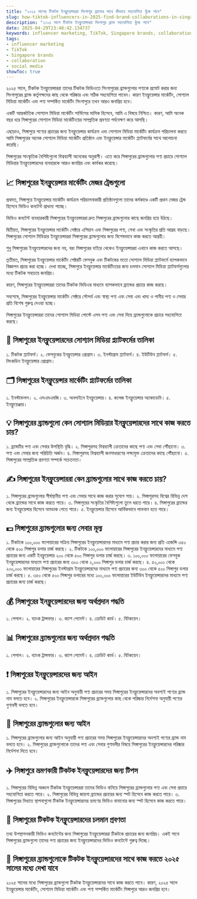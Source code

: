 ```yaml
---
title: "২০২৫ সালের টিকটক ইনফ্লুয়েন্সাররা সিংগাপুর ব্র্যান্ডের সাথে কীভাবে সহযোগিতা খুঁজে পাবে"
slug: how-tiktok-influencers-in-2025-find-brand-collaborations-in-singapore-2025-04-29
description: "২০২৫ সালে টিকটক ইনফ্লুয়েন্সাররা সিংগাপুর ব্র্যান্ড সহযোগিতা খুঁজে পাবে"
date: 2025-04-29T23:48:42.134737
keywords: influencer marketing, TikTok, Singapore brands, collaboration, social media
tags:
- influencer marketing
- TikTok
- Singapore brands
- collaboration
- social media
showToc: true
---
```


২০২৫ সালে, টিকটক ইনফ্লুয়েন্সাররা তাদের টিকটক ভিডিওতে সিংগাপুরের ব্র্যান্ডগুলোর পণ্যকে প্রমোট করার জন্য সিংগাপুরের ব্র্যান্ড কর্তৃপক্ষদের কাছ থেকে পরিষ্কার এবং সঠিক সহযোগিতা পাবেন। কারণ ইনফ্লুয়েন্সার মার্কেটিং, সোশ্যাল মিডিয়া মার্কেটিং এবং পণ্য সম্পর্কিত মার্কেটিং সিংগাপুরে তখন আরও জনপ্রিয় হবে।

একটি আন্তর্জাতিক সোশ্যাল মিডিয়া মার্কেটিং সার্ভিসের মালিক হিসেবে, আমি এ বিষয়ে নিশ্চিত। কারণ, আমি অনেক বছর ধরে সিঙ্গাপুরের সোশ্যাল মিডিয়া মার্কেটিংয়ের সাম্প্রতিক প্রবণতা পর্যবেক্ষণ করে আসছি।

এছাড়াও, সিঙ্গাপুরে পণ্যের প্রচারের জন্য ইনফ্লুয়েন্সার কার্যক্রম এবং সোশ্যাল মিডিয়া মার্কেটিং কার্যক্রম পরিচালনা করতে আমি সিঙ্গাপুরের অনেক সোশ্যাল মিডিয়া মার্কেটিং প্রতিষ্ঠান এবং ইনফ্লুয়েন্সার মার্কেটিং প্ল্যাটফর্মের সাথে আলোচনা করেছি।

সিঙ্গাপুরের সাংস্কৃতিক বৈশিষ্ট্যগুলো বিশ্বব্যাপী অনেকের অনুরাগী। এতে করে সিঙ্গাপুরের ব্র্যান্ডগুলোর পণ্য প্রচারে সোশ্যাল মিডিয়ার ইনফ্লুয়েন্সারদের ব্যবহারকে আরও জনপ্রিয় এবং কার্যকর করেছে।


## 📈 সিঙ্গাপুরের ইনফ্লুয়েন্সার মার্কেটিং মেজর ট্রেন্ডগুলো

প্রথমত, সিঙ্গাপুরে ইনফ্লুয়েন্সার মার্কেটিং কার্যক্রম পরিচালনাকারী প্রতিষ্ঠানগুলো তাদের কর্মকাণ্ডে একটি প্রধান মেজর ট্রেন্ড হিসেবে ভিডিও কনটেন্ট প্রাধান্য পাচ্ছে।

ভিডিও কনটেন্ট ব্যবহারকারী সিঙ্গাপুরের ইনফ্লুয়েন্সাররা দ্রুত সিঙ্গাপুরের ব্র্যান্ডগুলোর কাছে জনপ্রিয় হয়ে উঠছে।



দ্বিতীয়ত, সিঙ্গাপুরের ইনফ্লুয়েন্সার মার্কেটিং সেক্টরে এশিয়ান এবং সিঙ্গাপুরের পণ্য, সেবা এবং সংস্কৃতির প্রতি আগ্রহ বাড়ছে। সিঙ্গাপুরের সোশ্যাল মিডিয়ার ইনফ্লুয়েন্সাররা সিঙ্গাপুরের ব্র্যান্ডগুলোর জন্য বিশেষভাবে কাজ করতে আগ্রহী।

শুধু সিঙ্গাপুরের ইনফ্লুয়েন্সারদের জন্য নয়, বরং সিঙ্গাপুরের বাইরে থেকেও ইনফ্লুয়েন্সাররা এখানে কাজ করতে আসছে।


তৃতীয়ত, সিঙ্গাপুরের ইনফ্লুয়েন্সার মার্কেটিং সেক্টরটি ফেসবুক এবং টিকটকের মতো সোশ্যাল মিডিয়া প্ল্যাটফর্মে ব্যাপকভাবে বিজ্ঞাপন প্রচার করা হচ্ছে। দেখা যাচ্ছে, সিঙ্গাপুরে ইনফ্লুয়েন্সার মার্কেটিংয়ের জন্য চলমান সোশ্যাল মিডিয়া প্ল্যাটফর্মগুলোর মধ্যে টিকটক সবচেয়ে জনপ্রিয়।

কারণ, সিঙ্গাপুরের ইনফ্লুয়েন্সাররা তাদের টিকটক ভিডিওর মাধ্যমে ব্যাপকভাবে ব্র্যান্ডের প্রচারে কাজ করছে।


সবশেষে, সিঙ্গাপুরের ইনফ্লুয়েন্সার মার্কেটিং সেক্টরে সৌন্দর্য এবং স্বাস্থ্য পণ্য এবং সেবা এবং খাদ্য ও পানীয় পণ্য ও সেবার প্রতি বিশেষ গুরুত্ব দেওয়া হচ্ছে।

সিঙ্গাপুরের ইনফ্লুয়েন্সাররা তাদের সোশ্যাল মিডিয়া পোস্টে এসব পণ্য এবং সেবা দিয়ে ব্র্যান্ডগুলোকে প্রচারে সহযোগিতা করছে।


## 📃 সিঙ্গাপুরের ইনফ্লুয়েন্সারদের সোশ্যাল মিডিয়া প্ল্যাটফর্মের তালিকা

১. টিকটক প্ল্যাটফর্ম। 
২. ফেসবুকের ইনফ্লুয়েন্সার প্রোগ্রাম। 
৩. ইনস্টাগ্রাম প্ল্যাটফর্ম। 
৪. ইউটিউব প্ল্যাটফর্ম। 
৫. লিংকডিন ইনফ্লুয়েন্সার প্রোগ্রাম।


## 🗂️ সিঙ্গাপুরের ইনফ্লুয়েন্সার মার্কেটিং প্ল্যাটফর্মের তালিকা

১. ইনস্টাফলস। 
২. এসএমএমজি। 
৩. অনলাইনে ইনফ্লুয়েন্সার। 
৪. কলেজ ইনফ্লুয়েন্সার অ্যাকাডেমি। 
৫. ইনফ্লুয়েঞ্জার। 


## 💡 সিঙ্গাপুরের ব্র্যান্ডগুলো কেন সোশ্যাল মিডিয়ার ইনফ্লুয়েন্সারদের সাথে কাজ করতে চায়?

১. ব্র্যান্ডটির পণ্য এবং সেবার উপস্থিতি বৃদ্ধি। 
২. সিঙ্গাপুরসহ বিশ্বব্যাপী ক্রেতাদের কাছে পণ্য এবং সেবা পৌঁছানো। 
৩. পণ্য এবং সেবার জন্য পরিচিতি অর্জন। 
৪. সিঙ্গাপুরসহ বিশ্বব্যাপী জনসাধারণের লক্ষ্যযুক্ত ক্রেতাদের কাছে পৌঁছানো। 
৫. সিঙ্গাপুরের সাম্প্রতিক প্রবণতা সম্পর্কে সচেতনতা।


## ✍️ সিঙ্গাপুরের ইনফ্লুয়েন্সাররা কেন ব্র্যান্ডগুলোর সাথে কাজ করতে চায়?

১. সিঙ্গাপুরের ব্র্যান্ডগুলোর শীর্ষস্থানীয় পণ্য এবং সেবার সাথে কাজ করার সুযোগ পায়। 
২. সিঙ্গাপুরসহ বিশ্বের বিভিন্ন দেশ থেকে ব্র্যান্ডের সাথে কাজ করতে পারে। 
৩. সিঙ্গাপুরের সংস্কৃতির বৈশিষ্ট্যগুলো তুলে ধরতে পারে। 
৪. সিঙ্গাপুরের ব্র্যান্ডের জন্য ইনফ্লুয়েন্সার হিসেবে নামডাক পেতে পারে। 
৫. ইনফ্লুয়েন্সার হিসেবে আর্থিকভাবে লাভবান হতে পারে। 



## 💵 সিঙ্গাপুরের ব্র্যান্ডগুলোর জন্য সেবার মূল্য

১. টিকটকে ১০০,০০০ ফলোয়ারের সক্রিয় সিঙ্গাপুরের ইনফ্লুয়েন্সারদের মাধ্যমে পণ্য প্রচার করার জন্য প্রতি এজেন্সি ৩৫০ থেকে ৫০০ সিঙ্গাপুর ডলার চার্জ করছে। 
২. টিকটকে ১০০,০০০ ফলোয়ারের সিঙ্গাপুরের ইনফ্লুয়েন্সারদের মাধ্যমে পণ্য প্রচারের জন্য একটি ইনফ্লুয়েন্সার ২০০ থেকে ৫০০ সিঙ্গাপুর ডলার চার্জ করছে। 
৩. ১০০,০০০ ফলোয়ারের ফেসবুক ইনফ্লুয়েন্সারদের মাধ্যমে পণ্য প্রচারের জন্য ৩০০ থেকে ২,০০০ সিঙ্গাপুর ডলার চার্জ করছে। 
৪. ৫০,০০০ থেকে ২০০,০০০ ফলোয়ারের সিঙ্গাপুরের ইনস্টাগ্রাম ইনফ্লুয়েন্সারদের মাধ্যমে পণ্য প্রচারের জন্য ৩০০ থেকে ৫০০ সিঙ্গাপুর ডলার চার্জ করছে। 
৫. ৩৫০ থেকে ৫০০ সিঙ্গাপুর ডলারের মধ্যে ১০০,০০০ ফলোয়ারের ইউটিউব ইনফ্লুয়েন্সারদের মাধ্যমে পণ্য প্রচারের জন্য চার্জ করছে। 



## 💰 সিঙ্গাপুরের ইনফ্লুয়েন্সারদের জন্য অর্থপ্রদান পদ্ধতি

১. পেপাল। 
২. ব্যাংক ট্রান্সফার। 
৩. ক্যাশ পেমেন্ট। 
৪. ক্রেডিট কার্ড। 
৫. বিটকয়েন। 


## 📊 সিঙ্গাপুরের ব্র্যান্ডগুলোর জন্য অর্থপ্রদান পদ্ধতি

১. পেপাল। 
২. ব্যাংক ট্রান্সফার। 
৩. ক্যাশ পেমেন্ট। 
৪. ক্রেডিট কার্ড। 
৫. বিটকয়েন। 


## ❗ সিঙ্গাপুরের ইনফ্লুয়েন্সারদের জন্য আইন

১. সিঙ্গাপুরের ইনফ্লুয়েন্সারদের জন্য আইন অনুযায়ী পণ্য প্রচারের সময় সিঙ্গাপুরের ইনফ্লুয়েন্সারদের অবশ্যই পণ্যের ব্র্যান্ড নাম বলতে হবে। 
২. সিঙ্গাপুরের ইনফ্লুয়েন্সারকে সিঙ্গাপুরের ব্র্যান্ডগুলোর কাছ থেকে পরিষ্কার নির্দেশনা অনুযায়ী পণ্যের গুণাবলী বলতে হবে। 



## 🚨 সিঙ্গাপুরের ব্র্যান্ডগুলোর জন্য আইন

১. সিঙ্গাপুরের ব্র্যান্ডগুলোর জন্য আইন অনুযায়ী পণ্য প্রচারের সময় সিঙ্গাপুরের ইনফ্লুয়েন্সারদের অবশ্যই পণ্যের ব্র্যান্ড নাম বলতে হবে। 
২. সিঙ্গাপুরের ব্র্যান্ডগুলোকে তাদের পণ্য এবং সেবার গুণাবলীর বিষয়ে সিঙ্গাপুরের ইনফ্লুয়েন্সারদের পরিষ্কার নির্দেশনা দিতে হবে। 


## ✈️ সিঙ্গাপুরে ভ্রমণকারী টিকটক ইনফ্লুয়েন্সারদের জন্য টিপস

১. সিঙ্গাপুরের বিভিন্ন অঞ্চলে টিকটক ইনফ্লুয়েন্সাররা তাদের ভিডিও বানিয়ে সিঙ্গাপুরের ব্র্যান্ডগুলোর পণ্য এবং সেবা প্রচারে সহযোগিতা করতে পারে। 
২. সিঙ্গাপুরের বিভিন্ন জায়গা ব্র্যান্ডের প্রচারের জন্য স্পট হিসেবে কাজ করতে পারে। 
৩. সিঙ্গাপুরের বিখ্যাত স্থাপনাগুলো টিকটক ইনফ্লুয়েন্সারদের ভ্রমণের ভিডিও বানানোর জন্য স্পট হিসেবে কাজ করতে পারে। 


## 📢 সিঙ্গাপুরের টিকটক ইনফ্লুয়েন্সারদের চলমান প্রবণতা

তথ্য উপস্থাপনকারী ভিডিও কনটেন্টের জন্য সিঙ্গাপুরের ইনফ্লুয়েন্সাররা টিকটকে প্রচারের জন্য জনপ্রিয়। একই সাথে সিঙ্গাপুরের ব্র্যান্ডগুলো তাদের পণ্য প্রচারের জন্য ইনফ্লুয়েন্সারদের ভিডিও কনটেন্টে গুরুত্ব দিচ্ছে।


## 📆 সিঙ্গাপুরের ব্র্যান্ডগুলোকে টিকটক ইনফ্লুয়েন্সারদের সাথে কাজ করতে ২০২৫ সালের মধ্যে দেখা যাবে

২০২৫ সালের মধ্যে সিঙ্গাপুরের ব্র্যান্ডগুলো টিকটক ইনফ্লুয়েন্সারদের সাথে কাজ করতে পাবে। 
কারণ, ২০২৫ সালে ইনফ্লুয়েন্সার মার্কেটিং, সোশ্যাল মিডিয়া মার্কেটিং এবং পণ্য সম্পর্কিত মার্কেটিং সিঙ্গাপুরে আরও জনপ্রিয় হবে।